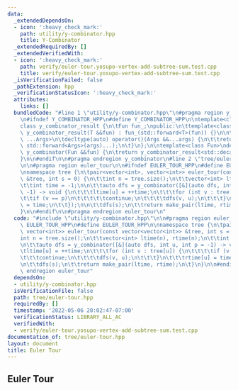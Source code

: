 ```yaml
---
data:
  _extendedDependsOn:
  - icon: ':heavy_check_mark:'
    path: utility/y-combinator.hpp
    title: Y-Combinator
  _extendedRequiredBy: []
  _extendedVerifiedWith:
  - icon: ':heavy_check_mark:'
    path: verify/euler-tour.yosupo-vertex-add-subtree-sum.test.cpp
    title: verify/euler-tour.yosupo-vertex-add-subtree-sum.test.cpp
  _isVerificationFailed: false
  _pathExtension: hpp
  _verificationStatusIcon: ':heavy_check_mark:'
  attributes:
    links: []
  bundledCode: "#line 1 \"utility/y-combinator.hpp\"\n#pragma region y_combinator\n\
    \n#ifndef Y_COMBINATOR_HPP\n#define Y_COMBINATOR_HPP\n\ntemplate<class Fun>\n\
    class y_combinator_result {\n\tFun fun_;\npublic:\n\ttemplate<class T>\n\texplicit\
    \ y_combinator_result(T &&fun) : fun_(std::forward<T>(fun)) {}\n\n\ttemplate<class\
    \ ...Args>\n\tdecltype(auto) operator()(Args &&...args) {\n\t\treturn fun_(std::ref(*this),\
    \ std::forward<Args>(args)...);\n\t}\n};\n\ntemplate<class Fun>\ndecltype(auto)\
    \ y_combinator(Fun &&fun) {\n\treturn y_combinator_result<std::decay_t<Fun>>(std::forward<Fun>(fun));\n\
    }\n\n#endif\n\n#pragma endregion y_combinator\n#line 2 \"tree/euler-tour.hpp\"\
    \n\n#pragma region euler_tour\n\n#ifndef EULER_TOUR_HPP\n#define EULER_TOUR_HPP\n\
    \nnamespace tree {\n\tpair<vector<int>, vector<int>> euler_tour(const vector<vector<int>>\
    \ &tree, int s = 0) {\n\t\tint n = tree.size();\n\t\tvector<int> ltime(n), rtime(n);\n\
    \t\tint time = -1;\n\n\t\tauto dfs = y_combinator([&](auto dfs, int u, int p =\
    \ -1) -> void {\n\t\t\tltime[u] = ++time;\n\t\t\tfor (int v : tree[u]) {\n\t\t\
    \t\tif (v == p)\n\t\t\t\t\tcontinue;\n\t\t\t\tdfs(v, u);\n\t\t\t}\n\t\t\trtime[u]\
    \ = time;\n\t\t});\n\n\t\tdfs(s);\n\t\treturn make_pair(ltime, rtime);\n\t}\n\
    }\n\n#endif\n\n#pragma endregion euler_tour\n"
  code: "#include \"utility/y-combinator.hpp\"\n\n#pragma region euler_tour\n\n#ifndef\
    \ EULER_TOUR_HPP\n#define EULER_TOUR_HPP\n\nnamespace tree {\n\tpair<vector<int>,\
    \ vector<int>> euler_tour(const vector<vector<int>> &tree, int s = 0) {\n\t\t\
    int n = tree.size();\n\t\tvector<int> ltime(n), rtime(n);\n\t\tint time = -1;\n\
    \n\t\tauto dfs = y_combinator([&](auto dfs, int u, int p = -1) -> void {\n\t\t\
    \tltime[u] = ++time;\n\t\t\tfor (int v : tree[u]) {\n\t\t\t\tif (v == p)\n\t\t\
    \t\t\tcontinue;\n\t\t\t\tdfs(v, u);\n\t\t\t}\n\t\t\trtime[u] = time;\n\t\t});\n\
    \n\t\tdfs(s);\n\t\treturn make_pair(ltime, rtime);\n\t}\n}\n\n#endif\n\n#pragma\
    \ endregion euler_tour"
  dependsOn:
  - utility/y-combinator.hpp
  isVerificationFile: false
  path: tree/euler-tour.hpp
  requiredBy: []
  timestamp: '2022-05-06 20:02:47-07:00'
  verificationStatus: LIBRARY_ALL_AC
  verifiedWith:
  - verify/euler-tour.yosupo-vertex-add-subtree-sum.test.cpp
documentation_of: tree/euler-tour.hpp
layout: document
title: Euler Tour
---
```


## Euler Tour